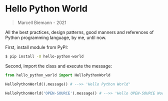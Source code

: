# Hello Python World

> Marcell Biemann - 2021

All the best practices, design patterns, good manners and references of Python programming language, by me, until now.

First, install module from PyPI:

```bash
$ pip install -U hello-python-world
```

Second, import the class and execute the message:

```python
from hello_python_world import HelloPythonWorld

HelloPythonWorld().message() # -->> 'Hello Python World'

HelloPythonWorld('OPEN-SOURCE').message() # -->> 'Hello OPEN-SOURCE World'
```
